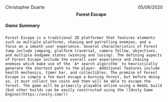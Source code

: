 <p style= float:left>Christopher Duarte</p> <p style= float:right> 05/06/2020 </p> <br>
<h4 align = center> Forest Escape </h4>

##### Game Summary

    Forest Escape is a traditional 2D platformer that features elements such as multiple platforms, chasing and patrolling enemies, and a focus on a smooth user experience. Several characteristics of Forest Jump include jumping, platform traversal, camera follow, objectives, and multiple endgame states (winning and losing). The defining aspects of Forest Escape include the overall user experience and chasing enemies which make use of the `A* search algorithm` to heuristically generate the shortest path to the player. Additional features include health mechanics, timer bar, and collectibles. The premise of Forest Escape is simple a fox must escape a burning forest, but before doing so, it must collect ten coins and then will be able to escape the forest. The game will be primarily playable online using a WebGL build (but other builds can be easily constructed using the ![Unity Game Engine](https://unity.com/))

